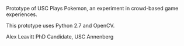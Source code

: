 Prototype of USC Plays Pokemon, an experiment in crowd-based game experiences.

This prototype uses Python 2.7 and OpenCV.

Alex Leavitt
PhD Candidate, USC Annenberg
